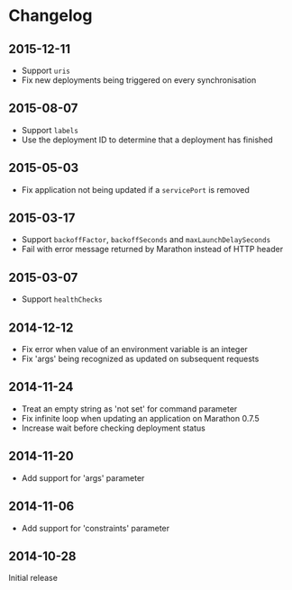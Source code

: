 # Changelog

## 2015-12-11

* Support `uris`
* Fix new deployments being triggered on every synchronisation

## 2015-08-07

* Support `labels`
* Use the deployment ID to determine that a deployment has finished 

## 2015-05-03

* Fix application not being updated if a `servicePort` is removed

## 2015-03-17

* Support `backoffFactor`, `backoffSeconds` and `maxLaunchDelaySeconds`
* Fail with error message returned by Marathon instead of HTTP header

## 2015-03-07

* Support `healthChecks`

## 2014-12-12

* Fix error when value of an environment variable is an integer
* Fix 'args' being recognized as updated on subsequent requests

## 2014-11-24

* Treat an empty string as 'not set' for command parameter
* Fix infinite loop when updating an application on Marathon 0.7.5
* Increase wait before checking deployment status

## 2014-11-20

* Add support for 'args' parameter

## 2014-11-06

* Add support for 'constraints' parameter

## 2014-10-28

Initial release
